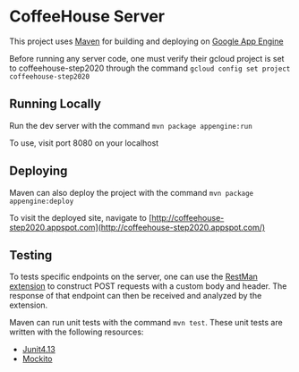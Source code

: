 # CoffeeHouse Server

This project uses [Maven](https://maven.apache.org/) for building and deploying on 
[Google App Engine](https://cloud.google.com/appengine)

Before running any server code, one must verify their gcloud project is set to 
coffeehouse-step2020 through the command `gcloud config set project coffeehouse-step2020`


## Running Locally
Run the dev server with the command `mvn package appengine:run`

To use, visit port 8080 on your localhost


## Deploying
Maven can also deploy the project with the command `mvn package appengine:deploy`

To visit the deployed site, navigate to 
[http://coffeehouse-step2020.appspot.com](http://coffeehouse-step2020.appspot.com/)


## Testing
To tests specific endpoints on the server, one can use the 
[RestMan extension](https://chrome.google.com/webstore/detail/restman/ihgpcfpkpmdcghlnaofdmjkoemnlijdi?hl=en) 
to construct POST requests with a custom body and header. 
The response of that endpoint can then be received and analyzed by the extension.

Maven can run unit tests with the command `mvn test`.
These unit tests are written with the following resources:
-  [Junit4.13](http://junit.org/junit4/)
-  [Mockito](http://mockito.org/)
